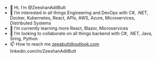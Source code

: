- 👋 Hi, I’m @ZeeshanAdilButt
- 👀 I’m interested in all things Engineering and DevOps with C#, .NET, Docker, Kubernetes, React, APIs, AWS, Azure, Microservices, Distributed Systems
- 🌱 I’m currently learning more React, Blazor, Microservices
- 💞️ I’m looking to collaborate on all things backend with C#, .NET, Java, Sring, Python
- 📫 How to reach me zeeabutt@outlook.com linkedin.com/in/ZeeshanAdilButt

<!---
ZeeshanAdilButt/ZeeshanAdilButt is a ✨ special ✨ repository because its `README.md` (this file) appears on your GitHub profile.
You can click the Preview link to take a look at your changes.
--->
